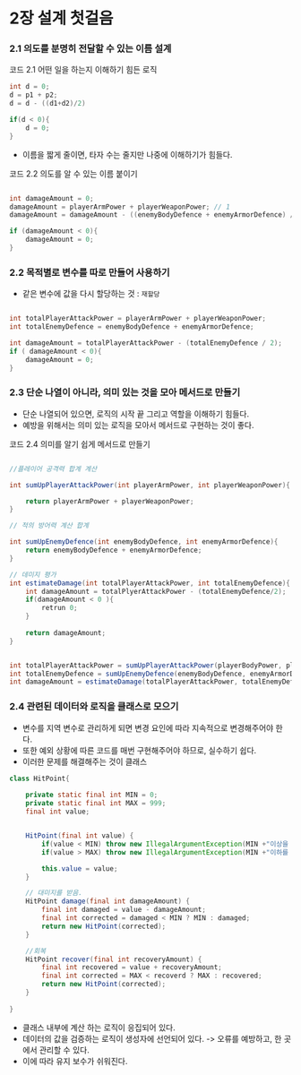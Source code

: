 # 2장 설계 첫걸음

### 2.1 의도를 분명히 전달할 수 있는 이름 설계

코드 2.1 어떤 일을 하는지 이해하기 힘든 로직

``` java
int d = 0;
d = p1 + p2;
d = d - ((d1+d2)/2)

if(d < 0){
    d = 0;
}
```

- 이름을 짧게 줄이면, 타자 수는 줄지만 나중에 이해하기가 힘들다.

코드 2.2 의도를 알 수 있는 이름 붙이기
``` java

int damageAmount = 0;
damageAmount = playerArmPower + playerWeaponPower; // 1
damageAmount = damageAmount - ((enemyBodyDefence + enemyArmorDefence) / 2); // 2 

if (damageAmount < 0){
    damageAmount = 0;
}

```

### 2.2 목적별로 변수를 따로 만들어 사용하기

- 같은 변수에 값을 다시 할당하는 것 : `재할당`

``` java

int totalPlayerAttackPower = playerArmPower + playerWeaponPower;
int totalEnemyDefence = enemyBodyDefence + enemyArmorDefence;

int damageAmount = totalPlayerAttackPower - (totalEnemyDefence / 2);
if ( damageAmount < 0){
    damageAmount = 0;
}

```

### 2.3 단순 나열이 아니라, 의미 있는 것을 모아 메서드로 만들기

- 단순 나열되어 있으면, 로직의 시작 끝 그리고 역할을 이해하기 힘들다.
- 예방을 위해서는 의미 있는 로직을 모아서 메서드로 구현하는 것이 좋다.

코드 2.4 의미를 알기 쉽게 메서드로 만들기

``` java

//플레이어 공격력 합계 계산

int sumUpPlayerAttackPower(int playerArmPower, int playerWeaponPower){

    return playerArmPower + playerWeaponPower;
}

// 적의 방어력 계산 합계

int sumUpEnemyDefence(int enemyBodyDefence, int enemyArmorDefence){
    return enemyBodyDefence + enemyArmorDefence;
}

// 데미지 평가
int estimateDamage(int totalPlayerAttackPower, int totalEnemyDefence){
    int damageAmount = totalPlyerAttackPower - (totalEnemyDefence/2);
    if(damageAmount < 0 ){
        retrun 0;
    }
    
    return damageAmount;
}

```


```java

int totalPlayerAttackPower = sumUpPlayerAttackPower(playerBodyPower, playerWeaponPower)
int totalEnemyDefence = sumUpEnemyDefence(enemyBodyDefence, enemyArmorDefence)
int damageAmount = estimateDamage(totalPlayerAttackPower, totalEnemyDefence)

```

### 2.4 관련된 데이터와 로직을 클래스로 모으기

- 변수를 지역 변수로 관리하게 되면 변경 요인에 따라 지속적으로 변경해주어야 한다.
- 또한 예외 상황에 따른 코드를 매번 구현해주어야 하므로, 실수하기 쉽다.
- 이러한 문제를 해결해주는 것이 클래스

```java
class HitPoint{
    
    private static final int MIN = 0;
    private static final int MAX = 999;
    final int value;


    HitPoint(final int value) {
        if(value < MIN) throw new IllegalArgumentException(MIN +"이상을 지정해 주세요.");
        if(value > MAX) throw new IllegalArgumentException(MIN +"이하를 지정해 주세요.");

        this.value = value;
    }

    // 대미지를 받음.
    HitPoint damage(final int damageAmount) {
        final int damaged = value - damageAmount;
        final int corrected = damaged < MIN ? MIN : damaged;
        return new HitPoint(corrected);
    }

    //회복
    HitPoint recover(final int recoveryAmount) {
        final int recovered = value + recoveryAmount;
        final int corrected = MAX < recoverd ? MAX : recovered;
        return new HitPoint(corrected);
    }
    
}
```

- 클래스 내부에 계산 하는 로직이 응집되어 있다.
- 데이터의 값을 검증하는 로직이 생성자에 선언되어 있다. -> 오류를 예방하고, 한 곳에서 관리할 수 있다.
- 이에 따라 유지 보수가 쉬워진다.